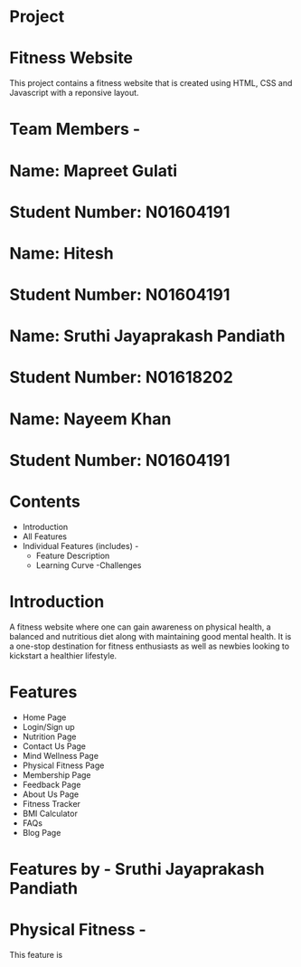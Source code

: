 # Project

# Fitness Website

This project contains a fitness website that is created using HTML, CSS and Javascript with a reponsive layout.

# Team Members -
# Name: Mapreet Gulati
# Student Number: N01604191

# Name: Hitesh
# Student Number: N01604191

# Name: Sruthi Jayaprakash Pandiath
# Student Number: N01618202

# Name: Nayeem Khan
# Student Number: N01604191

# Contents

- Introduction
-  All Features
- Individual Features (includes) -
  - Feature Description
  - Learning Curve
  -Challenges


# Introduction
A fitness website where one can gain awareness on physical health, a balanced and nutritious diet along with maintaining good mental health. It is a one-stop destination for fitness enthusiasts as well as newbies looking to kickstart a healthier lifestyle.

# Features

- Home Page
- Login/Sign up
- Nutrition Page
- Contact Us Page
- Mind Wellness Page
- Physical Fitness Page
- Membership Page
- Feedback Page
- About Us Page
- Fitness Tracker
- BMI Calculator
- FAQs
- Blog Page


# Features by - Sruthi Jayaprakash Pandiath

 # Physical Fitness -

   This feature is  